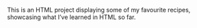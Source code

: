 This is an HTML project displaying some of my favourite recipes, showcasing what I’ve learned in HTML so far.
